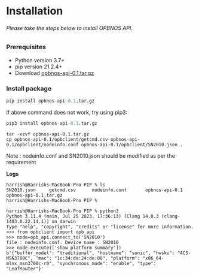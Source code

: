 # Installation

###### Please take the steps below to install OPBNOS API.

### Prerequisites
- Python version 3.7+
- pip version 21.2.4+
- Download [opbnos-api-0.1.tar.gz](https://github.com/AvizNetworks/opbnos-api/blob/master/versions/opbnos-api-0.1.tar.gz)

### Install package

```py
pip install opbnos-api-0.1.tar.gz
```

If above command does not work, try using pip3:
```py
pip3 install opbnos-api-0.1.tar.gz
```
```
tar -xzvf opbnos-api-0.1.tar.gz
cp opbnos-api-0.1/opbclient/getcmd.csv opbnos-api-0.1/opbclient/nodeinfo.conf opbnos-api-0.1/opbclient/SN2010.json .
```
Note : nodeinfo.conf and SN2010.json should be modified as per the requirement

**Logs**
```
harrish@Harrishs-MacBook-Pro PIP % ls
SN2010.json		getcmd.csv		nodeinfo.conf		opbnos-api-0.1		opbnos-api-0.1.tar.gz
harrish@Harrishs-MacBook-Pro PIP %

harrish@Harrishs-MacBook-Pro PIP % python3
Python 3.11.4 (main, Jul 25 2023, 17:36:13) [Clang 14.0.3 (clang-1403.0.22.14.1)] on darwin
Type "help", "copyright", "credits" or "license" for more information.
>>> from opbclient import opb_api
>>> node=opb_api.connect_to('SN2010')
file : nodeinfo.conf. Device name : SN2010
>>> node.execute(['show platform summary'])
b'{"buffer_model": "traditional", "hostname": "sonic", "hwsku": "ACS-MSN3700C", "mac": "1c:34:da:24:de:00", "platform": "x86_64-mlnx_msn3700c-r0", "synchronous_mode": "enable", "type": "LeafRouter"}'
```
